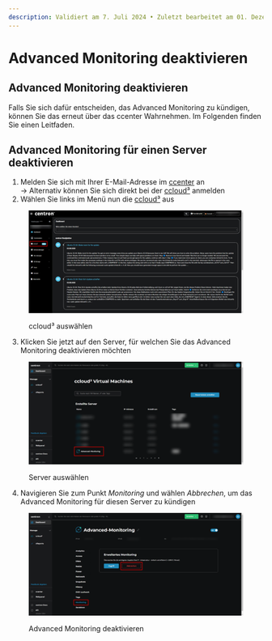 ```yaml
---
description: Validiert am 7. Juli 2024 • Zuletzt bearbeitet am 01. Dezember 2024
---
```


# Advanced Monitoring deaktivieren

## Advanced Monitoring deaktivieren

Falls Sie sich dafür entscheiden, das Advanced Monitoring zu kündigen, können Sie das erneut über das ccenter Wahrnehmen. Im Folgenden finden Sie einen Leitfaden.

## Advanced Monitoring für einen Server deaktivieren

1. Melden Sie sich mit Ihrer E-Mail-Adresse im [ccenter](https://ccenter.internet1.de/login) an\
   -> Alternativ können Sie sich direkt bei der [ccloud³](https://cloud.internet1.de/) anmelden&#x20;
2. Wählen Sie links im Menü nun die [ccloud³](https://cloud.internet1.de/) aus

<figure><img src="../.gitbook/assets/ccenter_select.png" alt=""><figcaption><p>ccloud³ auswählen</p></figcaption></figure>

3. Klicken Sie jetzt auf den Server, für welchen Sie das Advanced Monitoring deaktivieren möchten

<figure><img src="../.gitbook/assets/ccloud-select-vm.png" alt=""><figcaption><p>Server auswählen</p></figcaption></figure>

4. Navigieren Sie zum Punkt _Monitoring_ und wählen _Abbrechen_, um das Advanced Monitoring für diesen Server zu kündigen

<figure><img src="../.gitbook/assets/ccloud-deactivate-monitoring.png" alt=""><figcaption><p>Advanced Monitoring deaktivieren</p></figcaption></figure>

